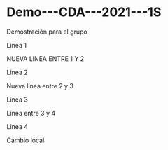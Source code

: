 # Demo---CDA---2021---1S
Demostración para el grupo

Linea 1

NUEVA LINEA ENTRE 1 Y 2

Linea 2

Nueva linea entre 2 y 3

Linea 3

Linea entre 3 y 4

Linea 4

Cambio local
